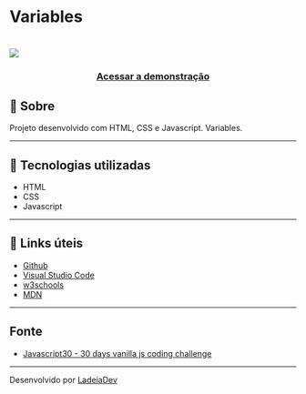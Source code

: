 <h1>Variables</h1>

<h1>
  <img src="https://">
</h1>

<h3 align="center">
  <a href="https://willowy-arithmetic-b701e1.netlify.app" target="_blank">Acessar a demonstração</a>
</h3>

## 🎫 Sobre

Projeto desenvolvido com HTML, CSS e Javascript. Variables.

---

## 🚀 Tecnologias utilizadas

- HTML
- CSS
- Javascript

---

## 🔗 Links úteis

- [Github](https://github.com/)
- [Visual Studio Code](https://code.visualstudio.com/)
- [w3schools](https://www.w3schools.com/)
- [MDN](https://developer.mozilla.org/)

---
## Fonte

- [Javascript30 - 30 days vanilla js coding challenge](https://javascript30.com/)

---

Desenvolvido por [LadeiaDev](https://ladeia.dev.br/)
